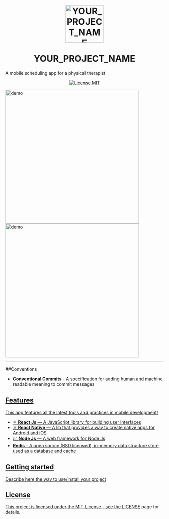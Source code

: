 <h1 align="center">
<br>
  <img src="YOUR_LOGO_URL" alt="YOUR_PROJECT_NAME" width="120">
<br>
<br>
YOUR_PROJECT_NAME
</h1>
  A mobile scheduling app for a physical therapist
<p align="center"></p>

<p align="center">
  <a href="https://opensource.org/licenses/MIT">
    <img src="https://img.shields.io/badge/License-MIT-blue.svg" alt="License MIT">
  </a>
</p>

<div>
  <img src="IMAGE_1_URL" alt="demo" height="425">
  <img src="IMAGE_2_URL" alt="demo" height="425">
</div>

<hr />

##Conventions

- **Conventional Commits** - A specification for adding human and machine readable meaning to commit messages
  <a href="https://www.conventionalcommits.org/en/v1.0.0/"/>

## Features
This app features all the latest tools and practices in mobile development!

- ⚛️ **React Js** — A JavaScript library for building user interfaces
- ⚛️ **React Native** — A lib that provides a way to create native apps for Android and iOS
- 💹 **Node Js** — A web framework for Node Js
- **Redis** - A open source (BSD licensed), in-memory data structure store, used as a database and cache

## Getting started

Describe here the way to use/install your project


## License

This project is licensed under the MIT License - see the [LICENSE](https://opensource.org/licenses/MIT) page for details.
